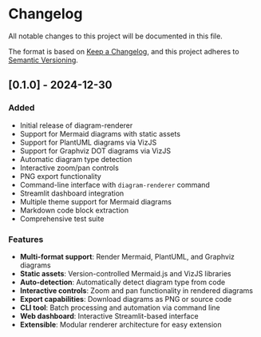 # Changelog

All notable changes to this project will be documented in this file.

The format is based on [Keep a Changelog](https://keepachangelog.com/en/1.0.0/),
and this project adheres to [Semantic Versioning](https://semver.org/spec/v2.0.0.html).

## [0.1.0] - 2024-12-30

### Added
- Initial release of diagram-renderer
- Support for Mermaid diagrams with static assets
- Support for PlantUML diagrams via VizJS
- Support for Graphviz DOT diagrams via VizJS
- Automatic diagram type detection
- Interactive zoom/pan controls
- PNG export functionality
- Command-line interface with `diagram-renderer` command
- Streamlit dashboard integration
- Multiple theme support for Mermaid diagrams
- Markdown code block extraction
- Comprehensive test suite

### Features
- **Multi-format support**: Render Mermaid, PlantUML, and Graphviz diagrams
- **Static assets**: Version-controlled Mermaid.js and VizJS libraries
- **Auto-detection**: Automatically detect diagram type from code
- **Interactive controls**: Zoom and pan functionality in rendered diagrams
- **Export capabilities**: Download diagrams as PNG or source code
- **CLI tool**: Batch processing and automation via command line
- **Web dashboard**: Interactive Streamlit-based interface
- **Extensible**: Modular renderer architecture for easy extension